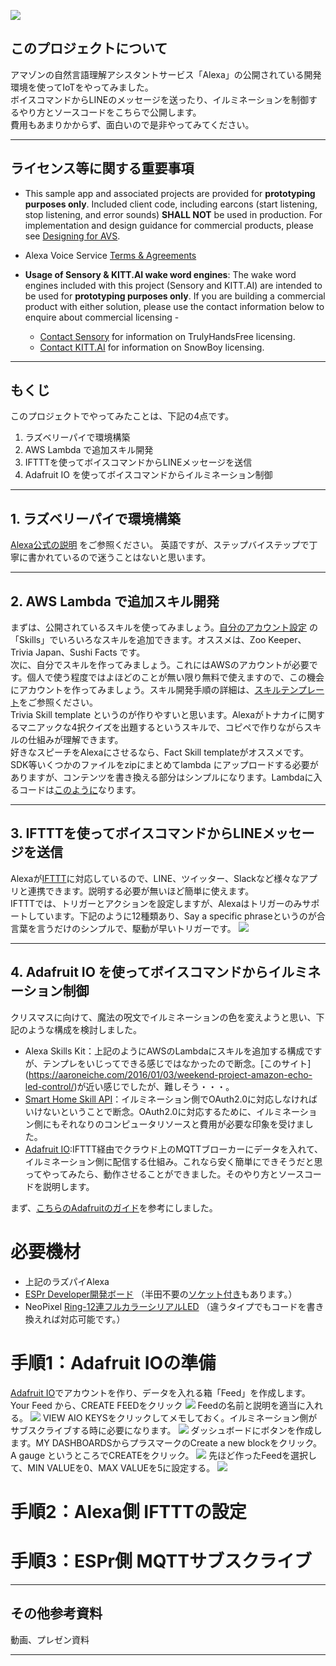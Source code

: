 ![](../../blob/images/top.jpg)

## このプロジェクトについて

アマゾンの自然言語理解アシスタントサービス「Alexa」の公開されている開発環境を使ってIoTをやってみました。  
ボイスコマンドからLINEのメッセージを送ったり、イルミネーションを制御するやり方とソースコードをこちらで公開します。  
費用もあまりかからず、面白いので是非やってみてください。  

---

## ライセンス等に関する重要事項

* This sample app and associated projects are provided for **prototyping purposes only**. Included client code, including earcons (start listening, stop listening, and error sounds) **SHALL NOT** be used in production. For implementation and design guidance for commercial products, please see [Designing for AVS](https://developer.amazon.com/public/solutions/alexa/alexa-voice-service/content/designing-for-the-alexa-voice-service).

* Alexa Voice Service [Terms & Agreements](https://developer.amazon.com/public/solutions/alexa/alexa-voice-service/support/terms-and-agreements)

* **Usage of Sensory & KITT.AI wake word engines**: The wake word engines included with this project (Sensory and KITT.AI) are intended to be used for **prototyping purposes only**. If you are building a commercial product with either solution, please use the contact information below to enquire about commercial licensing -
  * [Contact Sensory](http://www.sensory.com/support/contact/us-sales/) for information on TrulyHandsFree licensing.
  * [Contact KITT.AI](mailto:snowboy@kitt.ai) for information on SnowBoy licensing.

---

## もくじ

このプロジェクトでやってみたことは、下記の4点です。

1. ラズベリーパイで環境構築
2. AWS Lambda で追加スキル開発
3. IFTTTを使ってボイスコマンドからLINEメッセージを送信
4. Adafruit IO を使ってボイスコマンドからイルミネーション制御

---

## 1. ラズベリーパイで環境構築

[Alexa公式の説明](https://github.com/alexa/alexa-avs-sample-app/wiki/Raspberry-Pi) をご参照ください。
英語ですが、ステップバイステップで丁寧に書かれているので迷うことはないと思います。

---

## 2. AWS Lambda で追加スキル開発

まずは、公開されているスキルを使ってみましょう。[自分のアカウント設定](http://alexa.amazon.com/spa/index.html) の「Skills」でいろいろなスキルを追加できます。オススメは、Zoo Keeper、Trivia Japan、Sushi Facts です。  
次に、自分でスキルを作ってみましょう。これにはAWSのアカウントが必要です。個人で使う程度ではよほどのことが無い限り無料で使えますので、この機会にアカウントを作ってみましょう。スキル開発手順の詳細は、[スキルテンプレート](https://developer.amazon.com/public/solutions/alexa/alexa-skills-kit/content/alexa-skills-developer-training)をご参照ください。  
Trivia Skill template というのが作りやすいと思います。Alexaがトナカイに関するマニアックな4択クイズを出題するというスキルで、コピペで作りながらスキルの仕組みが理解できます。  
好きなスピーチをAlexaにさせるなら、Fact Skill templateがオススメです。SDK等いくつかのファイルをzipにまとめてlambda にアップロードする必要がありますが、コンテンツを書き換える部分はシンプルになります。Lambdaに入るコードは[このように]()なります。

---

## 3. IFTTTを使ってボイスコマンドからLINEメッセージを送信

Alexaが[IFTTT](https://ifttt.com/)に対応しているので、LINE、ツイッター、Slackなど様々なアプリと連携できます。説明する必要が無いほど簡単に使えます。  
IFTTTでは、トリガーとアクションを設定しますが、Alexaはトリガーのみサポートしています。下記のように12種類あり、Say a specific phraseというのが合言葉を言うだけのシンプルで、駆動が早いトリガーです。
![](../../blob/images/ifttt_trigger.jpg)

---

## 4. Adafruit IO を使ってボイスコマンドからイルミネーション制御

クリスマスに向けて、魔法の呪文でイルミネーションの色を変えようと思い、下記のような構成を検討しました。  
* Alexa Skills Kit：上記のようにAWSのLambdaにスキルを追加する構成ですが、テンプレをいじってできる感じではなかったので断念。[このサイト] (https://aaroneiche.com/2016/01/03/weekend-project-amazon-echo-led-control/)が近い感じでしたが、難しそう・・・。
* [Smart Home Skill API](https://developer.amazon.com/alexa/smart-home)：イルミネーション側でOAuth2.0に対応しなければいけないということで断念。OAuth2.0に対応するために、イルミネーション側にもそれなりのコンピュータリソースと費用が必要な印象を受けました。
* [Adafruit IO](https://io.adafruit.com/):IFTTT経由でクラウド上のMQTTブローカーにデータを入れて、イルミネーション側に配信する仕組み。これなら安く簡単にできそうだと思ってやってみたら、動作させることができました。そのやり方とソースコードを説明します。

まず、[こちらのAdafruitのガイド](https://learn.adafruit.com/remote-control-with-the-huzzah-plus-adafruit-io)を参考にしました。  
# 必要機材

* 上記のラズパイAlexa
* [ESPr Developer開発ボード](https://www.switch-science.com/catalog/2500/) （半田不要の[ソケット付き](https://www.switch-science.com/catalog/2652/)もあります。）
* NeoPixel [Ring-12連フルカラーシリアルLED](https://www.switch-science.com/catalog/1593/) （違うタイプでもコードを書き換えれば対応可能です。）

# 手順1：Adafruit IOの準備

[Adafruit IO](https://io.adafruit.com/)でアカウントを作り、データを入れる箱「Feed」を作成します。  
Your Feed から、CREATE FEEDをクリック
![](../../blob/images/adafruit_io_1.jpg)
Feedの名前と説明を適当に入れる。
![](../../blob/images/adafruit_io_2.jpg)
VIEW AIO KEYSをクリックしてメモしておく。イルミネーション側がサブスクライブする時に必要になります。
![](../../blob/images/adafruit_io_3.jpg)
ダッシュボードにボタンを作成します。MY DASHBOARDSからプラスマークのCreate a new blockをクリック。A gauge というところでCREATEをクリック。
![](../../blob/images/adafruit_io_4.jpg)
先ほど作ったFeedを選択して、MIN VALUEを0、MAX VALUEを5に設定する。
![](../../blob/images/adafruit_io_5.jpg)

# 手順2：Alexa側 IFTTTの設定


# 手順3：ESPr側 MQTTサブスクライブ


---

## その他参考資料

動画、プレゼン資料

---
